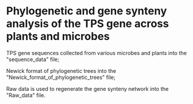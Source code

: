 # Phylogenetic and gene synteny analysis of the TPS gene across plants and microbes
TPS gene sequences collected from various microbes and plants into the "sequence_data" file;

Newick format of phylogenetic trees into the "Newick_format_of_phylogenetic_trees" file;

Raw data is used to regenerate the gene synteny network into the "Raw_data" file.

